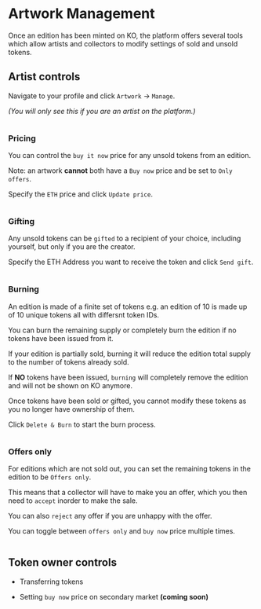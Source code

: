 # Artwork Management

Once an edition has been minted on KO, the platform offers several tools which allow 
artists and collectors to modify settings of sold and unsold tokens.

## Artist controls

Navigate to your profile and click `Artwork` -> `Manage`.

_(You will only see this if you are an artist on the platform.)_ 

<img :src="$withBase('/artwork-management/manage-artwork-tab.png')">

### Pricing

You can control the `buy it now` price for any unsold tokens from an edition.

Note: an artwork **cannot** both have a `Buy now` price and be set to `Only offers`.

Specify the `ETH` price and click `Update price`.
  
<img :src="$withBase('/artwork-management/update-price.png')">

### Gifting

Any unsold tokens can be `gifted` to a recipient of your choice, including yourself, but only if you are the creator. 

Specify the ETH Address you want to receive the token and click `Send gift`.

<img :src="$withBase('/artwork-management/send-gift.png')">

### Burning

An edition is made of a finite set of tokens e.g. an edition of 10 is made up of 10 unique tokens all with differsnt token IDs. 

You can burn the remaining supply or completely burn the edition if no tokens have been issued from it.

If your edition is partially sold, burning it will reduce the edition total supply to the number of tokens already sold. 
 
If **NO** tokens have been issued, `burning` will completely remove the edition and will not be shown on KO anymore.

Once tokens have been sold or gifted, you cannot modify these tokens as you no longer have ownership of them.

Click `Delete & Burn` to start the burn process.

<img :src="$withBase('/artwork-management/burn.png')">

### Offers only

For editions which are not sold out, you can set the remaining tokens in the edition to be `Offers only`.

This means that a collector will have to make you an offer, which you then need to `accept` inorder to make the sale.

You can also `reject` any offer if you are unhappy with the offer.

You can toggle between `offers only` and `buy now` price multiple times.

<img :src="$withBase('/artwork-management/offers-only.png')">

## Token owner controls

* Transferring tokens

* Setting `buy now` price on secondary market **(coming soon)**
